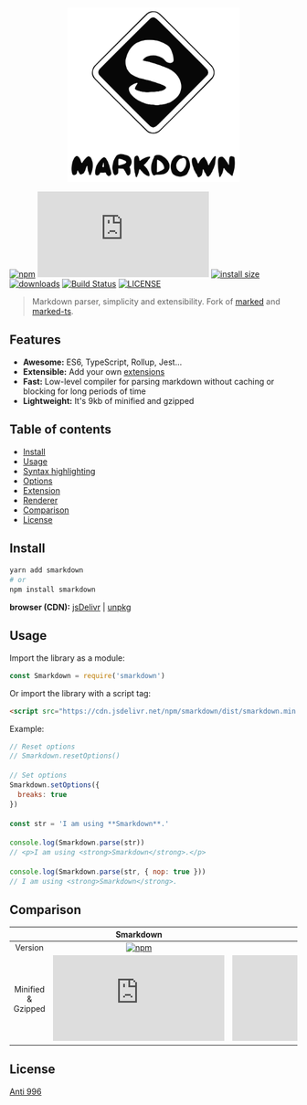 <div align="center">
	<div>
		<img width="300" src="https://github.com/yahtnif/static/raw/master/logo/smarkdown.svg?sanitize=true" alt="smarkdown">
	</div>
</div>

[![npm](https://badgen.net/npm/v/smarkdown)](https://www.npmjs.com/package/smarkdown)
[![gzip size](https://img.badgesize.io/https://cdn.jsdelivr.net/npm/smarkdown/dist/smarkdown.min.js?compression=gzip)](https://cdn.jsdelivr.net/npm/smarkdown/dist/smarkdown.min.js)
[![install size](https://badgen.net/packagephobia/install/smarkdown)](https://packagephobia.now.sh/result?p=smarkdown)
[![downloads](https://badgen.net/npm/dt/smarkdown)](https://www.npmjs.com/package/smarkdown)
[![Build Status](https://travis-ci.org/yahtnif/smarkdown.svg?branch=master)](https://travis-ci.org/yahtnif/smarkdown)
[![LICENSE](https://img.shields.io/badge/license-Anti%20996-blue.svg)](https://github.com/996icu/996.ICU/blob/master/LICENSE)

> Markdown parser, simplicity and extensibility. Fork of [marked](https://github.com/markedjs/marked) and [marked-ts](https://github.com/KostyaTretyak/marked-ts).

## Features

- **Awesome:** ES6, TypeScript, Rollup, Jest...
- **Extensible:** Add your own [extensions](#extensions)
- **Fast:** Low-level compiler for parsing markdown without caching or blocking for long periods of time
- **Lightweight:** It's 9kb of minified and gzipped

## Table of contents

- [Install](#install)
- [Usage](#usage)
- [Syntax highlighting](./docs/syntax-highlighting.md)
- [Options](./docs/options.md)
- [Extension](./docs/extension.md)
- [Renderer](./docs/renderer.md)
- [Comparison](#comparison)
- [License](#license)

## Install

```sh
yarn add smarkdown
# or
npm install smarkdown
```

**browser (CDN):** [jsDelivr](https://www.jsdelivr.com/package/npm/smarkdown) | [unpkg](https://unpkg.com/smarkdown/)

## Usage

Import the library as a module:

```js
const Smarkdown = require('smarkdown')
```

Or import the library with a script tag:

```html
<script src="https://cdn.jsdelivr.net/npm/smarkdown/dist/smarkdown.min.js"></script>
```

Example:

```js
// Reset options
// Smarkdown.resetOptions()

// Set options
Smarkdown.setOptions({
  breaks: true
})

const str = 'I am using **Smarkdown**.'

console.log(Smarkdown.parse(str))
// <p>I am using <strong>Smarkdown</strong>.</p>

console.log(Smarkdown.parse(str, { nop: true }))
// I am using <strong>Smarkdown</strong>.
```

## Comparison

|                    |                                                                                      Smarkdown                                                                                       |                                                                             Marked                                                                             |                                                                                         markdown-it                                                                                          |
| :----------------: | :----------------------------------------------------------------------------------------------------------------------------------------------------------------------------------: | :------------------------------------------------------------------------------------------------------------------------------------------------------------: | :------------------------------------------------------------------------------------------------------------------------------------------------------------------------------------------: |
|      Version       |                                                [![npm](https://badgen.net/npm/v/smarkdown)](https://www.npmjs.com/package/smarkdown)                                                 |                                        [![npm](https://badgen.net/npm/v/marked)](https://www.npmjs.com/package/marked)                                         |                                                  [![npm](https://badgen.net/npm/v/markdown-it)](https://www.npmjs.com/package/markdown-it)                                                   |
| Minified & Gzipped | [![gzip size](https://img.badgesize.io/https://cdn.jsdelivr.net/npm/smarkdown/dist/smarkdown.min.js?compression=gzip)](https://cdn.jsdelivr.net/npm/smarkdown/dist/smarkdown.min.js) | [![gzip size](https://img.badgesize.io/https://cdn.jsdelivr.net/npm/marked/marked.min.js?compression=gzip)](https://cdn.jsdelivr.net/npm/marked/marked.min.js) | [![gzip size](https://img.badgesize.io/https://cdn.jsdelivr.net/npm/markdown-it/dist/markdown-it.min.js?compression=gzip)](https://cdn.jsdelivr.net/npm/markdown-it/dist/markdown-it.min.js) |

## License

[Anti 996](./LICENSE)
